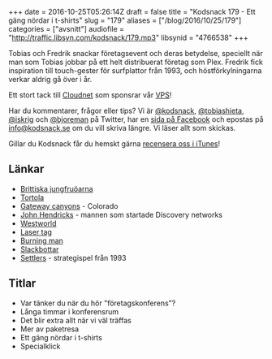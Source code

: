 +++
date = 2016-10-25T05:26:14Z
draft = false
title = "Kodsnack 179 - Ett gäng nördar i t-shirts"
slug = "179"
aliases = ["/blog/2016/10/25/179"]
categories = ["avsnitt"]
audiofile = "http://traffic.libsyn.com/kodsnack/179.mp3"
libsynid = "4766538"
+++

Tobias och Fredrik snackar företagsevent och deras betydelse, speciellt när man som Tobias jobbar på ett helt distribuerat företag som Plex. Fredrik fick inspiration till touch-gester för surfplattor från 1993, och höstförkylningarna verkar aldrig gå över i år.

Ett stort tack till [Cloudnet](http://www.cloudnet.se) som sponsrar vår [VPS](http://en.wikipedia.org/wiki/Virtual_private_server)!

Har du kommentarer, frågor eller tips? Vi är [@kodsnack](https://www.twitter.com/kodsnack), [@tobiashieta](https://www.twitter.com/tobiashieta), [@iskrig](https://www.twitter.com/iskrig) och [@bjoreman](https://www.twitter.com/bjoreman) på Twitter, har en [sida på Facebook](https://www.facebook.com/kodsnack) och epostas på [info@kodsnack.se](mailto:info@kodsnack.se) om du vill skriva längre. Vi läser allt som skickas.

Gillar du Kodsnack får du hemskt gärna [recensera oss i iTunes](http://itunes.apple.com/se/podcast/kodsnack/id561631498?l=en)!

## Länkar ##
* [Brittiska jungfruöarna](https://en.wikipedia.org/wiki/British_Virgin_Islands)
* [Tortola](https://en.wikipedia.org/wiki/Tortola)
* [Gateway canyons](http://www.gatewaycanyons.com/) - Colorado
* [John Hendricks](https://en.wikipedia.org/wiki/John_Hendricks) - mannen som startade Discovery networks
* [Westworld](https://en.wikipedia.org/wiki/Westworld_%28TV_series%29)
* [Laser tag](https://en.wikipedia.org/wiki/Laser_tag)
* [Burning man](https://en.wikipedia.org/wiki/Burning_Man)
* [Slackbottar](https://api.slack.com/bot-users)
* [Settlers](https://en.wikipedia.org/wiki/The_Settlers_%28video_game%29) - strategispel från 1993

## Titlar ##
* Var tänker du när du hör "företagskonferens"?
* Långa timmar i konferensrum
* Det blir extra allt när vi väl träffas
* Mer av paketresa
* Ett gäng nördar i t-shirts
* Specialklick